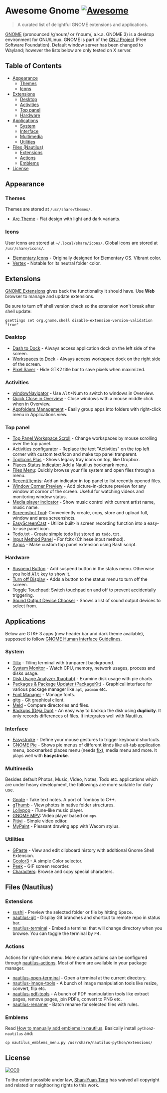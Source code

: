 # Awesome Gnome [![Awesome](https://cdn.rawgit.com/sindresorhus/awesome/d7305f38d29fed78fa85652e3a63e154dd8e8829/media/badge.svg)](https://github.com/sindresorhus/awesome)

> A curated list of delightful GNOME extensions and applications.

[GNOME](https://www.gnome.org/) (pronounced /ɡˈnoʊm/ or /ˈnoʊm/, a.k.a. GNOME 3) is a desktop environment for GNU/Linux. GNOME is part of the [GNU Project](http://www.gnu.org/) (Free Software Foundation). Default window server has been changed to Wayland; however the lists below are only tested on X server.

## Table of Contents
* [Appearance](#appearance)
  * [Themes](#themes)
  * [Icons](#icons)
* [Extensions](#extensions)
  * [Desktop](#desktop)
  * [Activities](#activities)
  * [Top panel](#top-panel)
  * [Hardware](#hardware)
* [Applications](#applications)
  * [System](#system)
  * [Interface](#interface)
  * [Multimedia](#multimedia)
  * [Utilities](#utilities)
* [Files (Nautilus)](#files-nautilus)
  * [Extensions](#extensions-1)
  * [Actions](#actions)
  * [Emblems](#emblems)
* [License](#license)


## Appearance

### Themes

Themes are stored at `/usr/share/themes/`.

* [Arc Theme](https://github.com/horst3180/Arc-theme) -  Flat design with light and dark variants.


### Icons

User icons are stored at `~/.local/share/icons/`. Global icons are stored at `/usr/share/icons/`.

* [Elementary Icons](https://github.com/elementary/icons) - Originally designed for Elementary OS. Vibrant color.
* [Vertex](https://github.com/horst3180/vertex-icons) - Notable for its neutral folder color.

## Extensions

[GNOME Extensions](https://extensions.gnome.org/) gives back the functionality it should have. Use **Web** browser to manage and update extensions.

Be sure to turn off shell version check so the extension won't break after shell update:

```
gsettings set org.gnome.shell disable-extension-version-validation "true"
```

### Desktop

* [Dash to Dock](https://extensions.gnome.org/extension/307/dash-to-dock/) - Always access application dock on the left side of the screen.
* [Workspaces to Dock](https://extensions.gnome.org/extension/427/workspaces-to-dock/) - Always access workspace dock on the right side of the screen.
* [Pixel Saver](https://extensions.gnome.org/extension/723/pixel-saver/) - Hide GTK2 title bar to save pixels when maximized.

### Activities

* [windowNavigator](https://extensions.gnome.org/extension/10/windownavigator/) - Use <kbd>Alt</kbd>+Num to switch to windows in Overview.
* [Quick Close in Overview](https://extensions.gnome.org/extension/352/middle-click-to-close-in-overview/) - Close windows with a mouse middle click when in Overview.
* [Appfolders Management](https://extensions.gnome.org/extension/1217/appfolders-manager/) - Easily group apps into folders with right-click menu in Applications view.

### Top panel

* [Top Panel Workspace Scroll](https://extensions.gnome.org/extension/701/top-panel-workspace-scroll/) - Change workspaces by mouse scrolling over the top panel.
* [Activities configurator](https://extensions.gnome.org/extension/358/activities-configurator/) - Replace the text "Activities" on the top left corner with custom text/icon and make top panel tranparent.
* [TopIcons Plus](https://extensions.gnome.org/extension/1031/topicons/) - Shows legacy tray icons on top, like Dropbox.
* [Places Status Indicator](https://extensions.gnome.org/extension/8/places-status-indicator/): Add a Nautilus bookmark menu.
* [Files Menu](https://extensions.gnome.org/extension/907/files-menu/):
Quickly browse your file system and open files through a menu.
* [Recent(Item)s](https://extensions.gnome.org/extension/977/recent-items/): Add an indicator in top panel to list recently opened files.
* [Window Corner Preview](https://extensions.gnome.org/extension/1227/window-corner-preview/) - Add picture-in-picture preview for any window at cornor of the screen. Useful for watching videos and monitoring window status.
* [Media player indicator](https://extensions.gnome.org/extension/55/media-player-indicator/) - Show music control with current artist name, music name.
* [Screenshot Tool](https://extensions.gnome.org/extension/1112/screenshot-tool/): Conveniently create, copy, store and upload full, window and area screenshots.
* [EasyScreenCast](https://extensions.gnome.org/extension/690/easyscreencast/) - Utilize built-in screen recording function into a easy-to-use panel icon.
* [Todo.txt](https://extensions.gnome.org/extension/570/todotxt/) - Create simple todo list stored as `todo.txt`.
* [Input Method Panel](https://extensions.gnome.org/extension/261/kimpanel/) - For fcitx (Chinese input method).
* [Argos](https://extensions.gnome.org/extension/1176/argos/) - Make custom top panel extension using Bash script.

### Hardware

* [Suspend Button](https://extensions.gnome.org/extension/826/suspend-button/) - Add suspend button in the status menu. Otherwise you hold <kbd>Alt</kbd> key to show it.
* [Turn off Display](https://extensions.gnome.org/extension/897/turn-off-display/) - Adds a button to the status menu to turn off the screen.
* [Toggle Touchpad](https://extensions.gnome.org/extension/935/toggle-touchpad/): Switch touchpad on and off to prevent accidentally triggering.
* [Sound Output Device Chooser](https://extensions.gnome.org/extension/906/sound-output-device-chooser/) - Shows a list of sound output devices to select from.

## Applications

Below are GTK+ 3 apps (new header bar and dark theme available), supposed to follow [GNOME Human Interface Guidelines](https://developer.gnome.org/hig/stable/).

### System

* [Tilix](https://gnunn1.github.io/tilix-web/) - Tiling terminal with tranparent background.
* [System Monitor](https://wiki.gnome.org/Apps/SystemMonitor) - Watch CPU, memory, network usages, process and disks usage.
* [Disk Usage Analyzer (baobab)](https://wiki.gnome.org/Apps/Baobab) - Examine disk usage with pie charts.
* [Packages & Package Updater (PackageKit)](https://www.freedesktop.org/software/PackageKit/) - Graphical interface for various package manager like `apt`, `pacman` etc.
* [Font Manager](https://fontmanager.github.io/) - Manage fonts.
* [gitg](https://wiki.gnome.org/Apps/Gitg) - Git graphical client.
* [Meld](http://meldmerge.org/) - Compare directories and files.
* [Backups (Déjà Dup)](https://wiki.gnome.org/Apps/DejaDup) - An easy way to backup the disk using **duplicity**. It only records differences of files. It integrates well with Nautilus.

### Interface

* [Easystroke](https://github.com/thjaeger/easystroke/wiki) - Define your mouse gestures to trigger keyboard shortcuts.
* [GNOME Pie](https://simmesimme.github.io/gnome-pie.html) - Shows pie menus of different kinds like alt-tab application menu, bookmarked places menu (needs [fix](https://gist.github.com/tanyuan/01dfc1f283a4de578968865db6b239f0)), media menu and more. It plays well with **Easystroke**.

### Multimedia

Besides default Photos, Music, Video, Notes, Todo etc. applications which are under heavy development, the followings are more suitable for daily use.

* [Gnote](https://wiki.gnome.org/Apps/Gnote) - Take text notes. A port of Tomboy to C++.
* [gThumb](https://wiki.gnome.org/Apps/gthumb) - View photos in native folder structures.
* [Lollypop](https://gnumdk.github.io/lollypop-web/) - iTune-like music player.
* [GNOME MPV](https://gnome-mpv.github.io/): Video player based on `mpv`.
* [Pitivi](http://www.pitivi.org/) - Simple video editor.
* [MyPaint](http://mypaint.org/) - Pleasant drawing app with Wacom stylus.

### Utilities

* [GPaste](https://github.com/Keruspe/GPaste) - View and edit clipboard history with additional Gnome Shell Extension.
* [Gcolor3](https://hjdskes.github.io/projects/gcolor3/) - A simple Color selector.
* [Peek](https://github.com/phw/peek) - GIF screen recorder.
* [Characters](https://wiki.gnome.org/Design/Apps/CharacterMap): Browse and copy special characters.

## Files (Nautilus)

### Extensions

* [sushi](https://github.com/GNOME/sushi) - Preview the selected folder or file by hitting <kbd>Space</kbd>.
* [nautilus-git](https://github.com/bil-elmoussaoui/nautilus-git) - Display Git branches and shortcut to remote repo in status bar.
* [nautilus-terminal](http://projects.flogisoft.com/nautilus-terminal/) - Embed a terminal that will change directory when you browse. You can toggle the terminal by <kbd>F4</kbd>.

### Actions

Actions for right-click menu. More custom actions can be configured through [nautilus-actions](http://www.nautilus-actions.org/). Most of them are available in your package manager.

* [nautilus-open-terminal](http://ftp.acc.umu.se/pub/GNOME/sources/nautilus-open-terminal/) - Open a terminal at the current directory.
* [nautilus-image-tools](http://www.atareao.es/apps/nautilus-image-tools-o-como-modificar-imagenes-desde-nautilus/) - A bunch of image manipulation tools like resize, convert, flip etc.
* [nautilus-pdf-tools](https://www.atareao.es/apps/nautilus-pdf-tools-o-modificando-pdf-desde-el-menu-contextual/) - A bunch of PDF manipulation tools like extract pages, remove pages, join PDFs, convert to PNG etc.
* [nautilus-renamer](https://launchpad.net/nautilus-renamer/) - Batch rename for selected files with rules.

### Emblems

Read [How to manually add emblems in nautilus](http://www.webupd8.org/2011/12/how-to-manually-add-emblems-in-nautilus.html). Basically install `python2-nautilus` and:

```
cp nautilus_emblems_menu.py /usr/share/nautilus-python/extensions/
```

## License

[![CC0](http://mirrors.creativecommons.org/presskit/buttons/88x31/svg/cc-zero.svg)](https://creativecommons.org/publicdomain/zero/1.0/)

To the extent possible under law, [Shan-Yuan Teng](http://tengshanyuan.com/) has waived all copyright and related or neighboring rights to this work.
